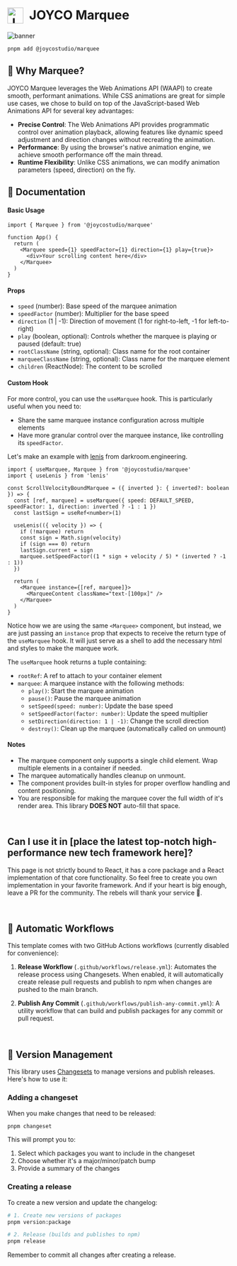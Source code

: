 # <img src="https://raw.githubusercontent.com/joyco-studio/marquee/main/static/JOYCO.png" alt="JOYCO Logo" height="36" width="36" align="top" />&nbsp;&nbsp;JOYCO Marquee

<img src="https://raw.githubusercontent.com/joyco-studio/marquee/main/static/banner.png" alt="banner" />

```bash
pnpm add @joycostudio/marquee
```

## 🤔 Why Marquee?

JOYCO Marquee leverages the Web Animations API (WAAPI) to create smooth, performant animations. While CSS animations are great for simple use cases, we chose to build on top of the JavaScript-based Web Animations API for several key advantages:

- **Precise Control**: The Web Animations API provides programmatic control over animation playback, allowing features like dynamic speed adjustment and direction changes without recreating the animation.
- **Performance**: By using the browser's native animation engine, we achieve smooth performance off the main thread.
- **Runtime Flexibility**: Unlike CSS animations, we can modify animation parameters (speed, direction) on the fly.

## 📖 Documentation

#### Basic Usage

```tsx
import { Marquee } from '@joycostudio/marquee'

function App() {
  return (
    <Marquee speed={1} speedFactor={1} direction={1} play={true}>
      <div>Your scrolling content here</div>
    </Marquee>
  )
}
```

#### Props

- `speed` (number): Base speed of the marquee animation
- `speedFactor` (number): Multiplier for the base speed
- `direction` (1 | -1): Direction of movement (1 for right-to-left, -1 for left-to-right)
- `play` (boolean, optional): Controls whether the marquee is playing or paused (default: true)
- `rootClassName` (string, optional): Class name for the root container
- `marqueeClassName` (string, optional): Class name for the marquee element
- `children` (ReactNode): The content to be scrolled

#### Custom Hook

For more control, you can use the `useMarquee` hook. This is particularly useful when you need to:

- Share the same marquee instance configuration across multiple elements
- Have more granular control over the marquee instance, like controlling its `speedFactor`.

Let's make an example with [lenis](https://github.com/darkroomengineering/lenis) from darkroom.engineering.

```tsx
import { useMarquee, Marquee } from '@joycostudio/marquee'
import { useLenis } from 'lenis'

const ScrollVelocityBoundMarquee = ({ inverted }: { inverted?: boolean }) => {
  const [ref, marquee] = useMarquee({ speed: DEFAULT_SPEED, speedFactor: 1, direction: inverted ? -1 : 1 })
  const lastSign = useRef<number>(1)

  useLenis(({ velocity }) => {
    if (!marquee) return
    const sign = Math.sign(velocity)
    if (sign === 0) return
    lastSign.current = sign
    marquee.setSpeedFactor((1 * sign + velocity / 5) * (inverted ? -1 : 1))
  })

  return (
    <Marquee instance={[ref, marquee]}>
      <MarqueeContent className="text-[100px]" />
    </Marquee>
  )
}
```

Notice how we are using the same `<Marquee>` component, but instead, we are just passing an `instance` prop that expects to receive the return type of the `useMarquee` hook. It will just serve as a shell to add the necessary html and styles to make the marquee work.

The `useMarquee` hook returns a tuple containing:

- `rootRef`: A ref to attach to your container element
- `marquee`: A marquee instance with the following methods:
  - `play()`: Start the marquee animation
  - `pause()`: Pause the marquee animation
  - `setSpeed(speed: number)`: Update the base speed
  - `setSpeedFactor(factor: number)`: Update the speed multiplier
  - `setDirection(direction: 1 | -1)`: Change the scroll direction
  - `destroy()`: Clean up the marquee (automatically called on unmount)

#### Notes

- The marquee component only supports a single child element. Wrap multiple elements in a container if needed.
- The marquee automatically handles cleanup on unmount.
- The component provides built-in styles for proper overflow handling and content positioning.
- You are responsible for making the marquee cover the full width of it's render area. This library **DOES NOT** auto-fill that space.

<br/>

## Can I use it in [place the latest top-notch high-performance new tech framework here]?

This page is not strictly bound to React, it has a core package and a React implementation of that core functionality. So feel free to create you own implementation in your favorite framework. And if your heart is big enough, leave a PR for the community. The rebels will thank your service 🫡.

<br/>

## 🤖 Automatic Workflows

This template comes with two GitHub Actions workflows (currently disabled for convenience):

1. **Release Workflow** (`.github/workflows/release.yml`): Automates the release process using Changesets. When enabled, it will automatically create release pull requests and publish to npm when changes are pushed to the main branch.

2. **Publish Any Commit** (`.github/workflows/publish-any-commit.yml`): A utility workflow that can build and publish packages for any commit or pull request.

<br/>

## 🦋 Version Management

This library uses [Changesets](https://github.com/changesets/changesets) to manage versions and publish releases. Here's how to use it:

### Adding a changeset

When you make changes that need to be released:

```bash
pnpm changeset
```

This will prompt you to:

1. Select which packages you want to include in the changeset
2. Choose whether it's a major/minor/patch bump
3. Provide a summary of the changes

### Creating a release

To create a new version and update the changelog:

```bash
# 1. Create new versions of packages
pnpm version:package

# 2. Release (builds and publishes to npm)
pnpm release
```

Remember to commit all changes after creating a release.
